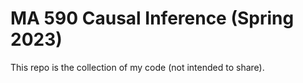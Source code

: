 # MA 590 Causal Inference (Spring 2023)

This repo is the collection of my code (not intended to share).
